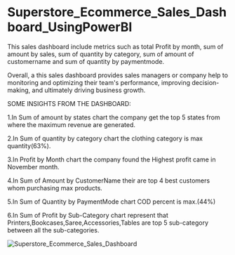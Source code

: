# Superstore_Ecommerce_Sales_Dashboard_UsingPowerBI

This sales dashboard include metrics such as total Profit by month, sum of amount by sales, sum of quantity by category, sum of amount of customername and sum of quantity by paymentmode.

Overall, a this sales dashboard provides sales managers or company help to monitoring and optimizing their team's performance, improving decision-making, and ultimately driving business growth.

SOME INSIGHTS FROM THE DASHBOARD:

1.In Sum of amount by states chart the company get the top 5 states from where the maximum revenue are generated.

2.In Sum of quantity by category chart the clothing category is max quantity(63%).

3.In Profit by Month chart the company found the Highest profit came in November month.

4.In Sum of Amount by CustomerName their are top 4 best customers whom purchasing max products.

5.In Sum of Quantity by PaymentMode chart COD percent is max.(44%)

6.In Sum of Profit by Sub-Category chart represent that Printers,Bookcases,Saree,Accessories,Tables are top 5 sub-category between all the sub-categories.

![Superstore_Ecommerce_Sales_Dashboard](https://user-images.githubusercontent.com/119414542/222108245-fe0b5294-6745-41e1-a573-4ecc16f50f1f.png)
